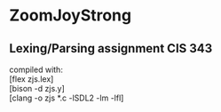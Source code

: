 # ZoomJoyStrong
Lexing/Parsing assignment CIS 343
----
compiled with:     
  [flex zjs.lex]    
  [bison -d zjs.y]    
  [clang -o zjs *.c -lSDL2 -lm -lfl]
